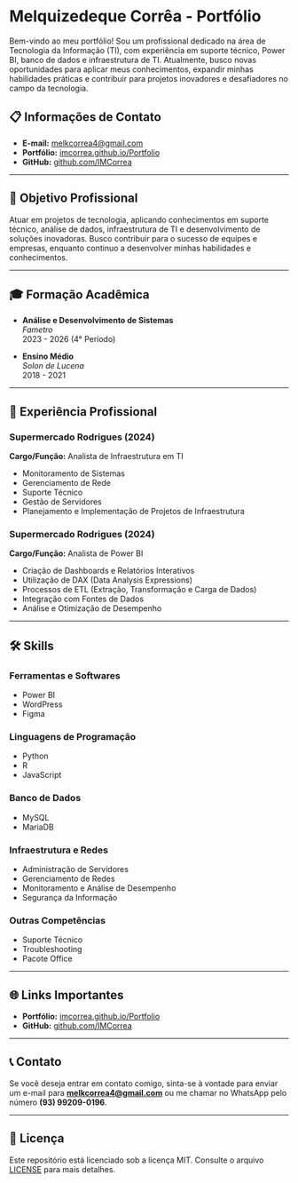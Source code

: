 # Melquizedeque Corrêa - Portfólio

Bem-vindo ao meu portfólio! Sou um profissional dedicado na área de Tecnologia da Informação (TI), com experiência em suporte técnico, Power BI, banco de dados e infraestrutura de TI. Atualmente, busco novas oportunidades para aplicar meus conhecimentos, expandir minhas habilidades práticas e contribuir para projetos inovadores e desafiadores no campo da tecnologia.

## 📋 Informações de Contato
  
- **E-mail:** melkcorrea4@gmail.com
- **Portfólio:** [imcorrea.github.io/Portfolio](https://imcorrea.github.io/Portfolio)  
- **GitHub:** [github.com/IMCorrea](https://github.com/IMCorrea)  

---

## 🎯 Objetivo Profissional

Atuar em projetos de tecnologia, aplicando conhecimentos em suporte técnico, análise de dados, infraestrutura de TI e desenvolvimento de soluções inovadoras. Busco contribuir para o sucesso de equipes e empresas, enquanto continuo a desenvolver minhas habilidades e conhecimentos.

---

## 🎓 Formação Acadêmica

- **Análise e Desenvolvimento de Sistemas**  
  *Fametro*  
  2023 - 2026 (4° Período)

- **Ensino Médio**  
  *Solon de Lucena*  
  2018 - 2021

---

## 💼 Experiência Profissional

### Supermercado Rodrigues (2024)  
**Cargo/Função:** Analista de Infraestrutura em TI  
- Monitoramento de Sistemas  
- Gerenciamento de Rede  
- Suporte Técnico  
- Gestão de Servidores  
- Planejamento e Implementação de Projetos de Infraestrutura  

### Supermercado Rodrigues (2024)  
**Cargo/Função:** Analista de Power BI  
- Criação de Dashboards e Relatórios Interativos  
- Utilização de DAX (Data Analysis Expressions)  
- Processos de ETL (Extração, Transformação e Carga de Dados)  
- Integração com Fontes de Dados  
- Análise e Otimização de Desempenho  

---

## 🛠️ Skills

### **Ferramentas e Softwares**
- Power BI  
- WordPress  
- Figma  

### **Linguagens de Programação**
- Python  
- R  
- JavaScript  

### **Banco de Dados**
- MySQL  
- MariaDB  

### **Infraestrutura e Redes**
- Administração de Servidores  
- Gerenciamento de Redes  
- Monitoramento e Análise de Desempenho  
- Segurança da Informação  

### **Outras Competências**
- Suporte Técnico  
- Troubleshooting  
- Pacote Office  

---

## 🌐 Links Importantes

- **Portfólio:** [imcorrea.github.io/Portfolio](https://imcorrea.github.io/Portfolio)  
- **GitHub:** [github.com/IMCorrea](https://github.com/IMCorrea)  

---

## 📞 Contato

Se você deseja entrar em contato comigo, sinta-se à vontade para enviar um e-mail para **melkcorrea4@gmail.com** ou me chamar no WhatsApp pelo número **(93) 99209-0196**.

---

## 📜 Licença

Este repositório está licenciado sob a licença MIT. Consulte o arquivo [LICENSE](LICENSE) para mais detalhes.
